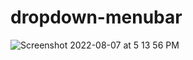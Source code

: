 # dropdown-menubar
![Screenshot 2022-08-07 at 5 13 56 PM](https://user-images.githubusercontent.com/78723011/183289069-2bc9ba97-674e-4997-b8ce-f8d18b1514dc.png)
